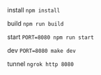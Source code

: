 
install
`npm install`

build
`npm run build`

start
`PORT=8080 npm run start`

dev
`PORT=8080 make dev`

tunnel
`ngrok http 8080`